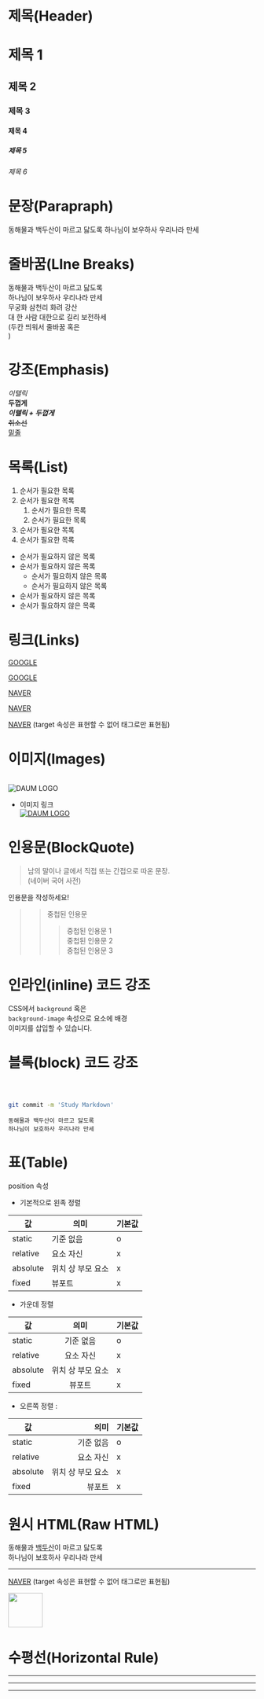 # 제목(Header)

# 제목 1
## 제목 2
### 제목 3
#### 제목 4
##### 제목 5
###### 제목 6

# 문장(Parapraph)
동해물과 백두산이 마르고 닳도록
하나님이 보우하사 우리나라 만세

# 줄바꿈(LIne Breaks)
동해물과 백두산이 마르고 닳도록<br/>
하나님이 보우하사 우리나라 만세  
무궁화 삼천리 화려 강산  
대 한 사람 대한으로 길리 보전하세  
(두칸 띄워서 줄바꿈 혹은 <br/>)

# 강조(Emphasis)

_이텔릭_  
**두껍게**  
**_이텔릭 + 두껍게_**  
~~취소선~~  
<u>밑줄</u>

# 목록(List)
1. 순서가 필요한 목록
1. 순서가 필요한 목록
    1. 순서가 필요한 목록  
    1. 순서가 필요한 목록  
1. 순서가 필요한 목록
1. 순서가 필요한 목록

- 순서가 필요하지 않은 목록
- 순서가 필요하지 않은 목록
    - 순서가 필요하지 않은 목록
    - 순서가 필요하지 않은 목록
- 순서가 필요하지 않은 목록
- 순서가 필요하지 않은 목록

# 링크(Links)
<a href="http://google.com">GOOGLE</a>

[GOOGLE](https://google.com)

<a href="https://naver.com" title="NAVER로 이동!">NAVER</a>

[NAVER](https://naver.com "NAVER로 이동!!")

<a href="https://naver.com" title="NAVER로 이동!" target="_blank">NAVER</a>
(target 속성은 표현할 수 없어 태그로만 표현됨)


# 이미지(Images)

![]()

![DAUM LOGO](https://t1.daumcdn.net/daumtop_chanel/op/20200723055344399.png)

- 이미지 링크  
[![DAUM LOGO](https://t1.daumcdn.net/daumtop_chanel/op/20200723055344399.png)](http://daum.net)


#  인용문(BlockQuote)
> 남의 말이나 글에서 직접 또는 간접으로 따온 문장.  
> (네이버 국어 사전)

인용문을 작성하세요!  
>> 중첩된 인용문  
>>> 중첩된 인용문 1  
>>> 중첩된 인용문 2  
>>> 중첩된 인용문 3  

# 인라인(inline) 코드 강조

CSS에서 `background` 혹은  
`background-image` 속성으로 요소에 배경  
이미지를 삽입할 수 있습니다.

# 블록(block) 코드 강조

```html

``` 
```css

```
```javascript

```
```bash
git commit -m 'Study Markdown'
```
```plaintext
동해물과 백두산이 마르고 닳도록  
하나님이 보호하사 우리나라 만세
```

# 표(Table)

position 속성

- 기본적으로 왼족 정렬  

값 | 의미 | 기본값
--|--|--
static | 기준 없음 | o
relative | 요소 자신 | x
absolute | 위치 상 부모 요소 | x
fixed |뷰포트 | x  

- 가운데 정렬  

값 | 의미 | 기본값
--|:--:|--
static | 기준 없음 | o
relative | 요소 자신 | x
absolute | 위치 상 부모 요소 | x
fixed |뷰포트 | x  

- 오른쪽 정렬 :

값 | 의미 | 기본값
--|--:|--
static | 기준 없음 | o
relative | 요소 자신 | x
absolute | 위치 상 부모 요소 | x
fixed |뷰포트 | x  
 
# 원시 HTML(Raw HTML)

<span style="text-decoration: under-line;">동해물</span>과 <u>백두산</u>이 마르고 닳도록 <br/> 
하나님이 <span style="text-decoration: under-line;">보호</span>하사 우리나라 만세

---
<a href="https://naver.com" title="NAVER로 이동!" target="_blank">NAVER</a>
(target 속성은 표현할 수 없어 태그로만 표현됨)

<img width="70" src="https://s.pstatic.net/static/www/img/uit/sp_main_4f8ccb.png">

# 수평선(Horizontal Rule)

---

***

___